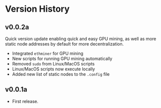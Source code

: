 # Version History

## v0.0.2a
Quick version update enabling quick and easy GPU mining, as well as more static node addresses by default for more decentralization.
- Integrated `ethminer` for GPU mining
- New scripts for running GPU mining automatically
- Removed `sudo` from Linux/MacOS scripts
- Linux/MacOS scripts now execute locally
- Added new list of static nodes to the `.config` file

## v0.0.1a
- First release.